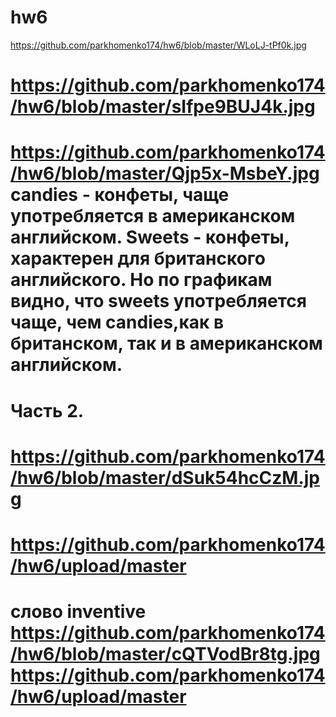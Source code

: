# hw6
https://github.com/parkhomenko174/hw6/blob/master/WLoLJ-tPf0k.jpg
# https://github.com/parkhomenko174/hw6/blob/master/sIfpe9BUJ4k.jpg
# https://github.com/parkhomenko174/hw6/blob/master/Qjp5x-MsbeY.jpg  candies - конфеты, чаще употребляется в американском английском. Sweets - конфеты, характерен для британского английского. Но по графикам видно, что sweets употребляется чаще, чем candies,как в британском, так и в американском английском. 
# Часть 2. 
# https://github.com/parkhomenko174/hw6/blob/master/dSuk54hcCzM.jpg
# https://github.com/parkhomenko174/hw6/upload/master
# слово inventive https://github.com/parkhomenko174/hw6/blob/master/cQTVodBr8tg.jpg https://github.com/parkhomenko174/hw6/upload/master
